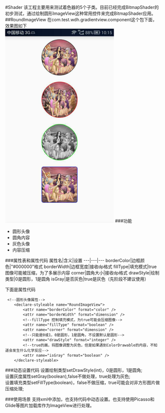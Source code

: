 #Shader
该工程主要用来测试着色器的5个子类。目前已经完成BitmapShader的初步测试，通过绘制圆形ImageView这种常用控件来完成BitmapShader应用。  
##RoundImageView
在com.test.wdh.gradientview.component这个包下面，效果图如下  
![普通效果](https://github.com/Bottlezn/GradientView/blob/master/app/src/main/res/drawable/screenshot.png)
###功能  
- 圆形头像
- 圆角内容
- 灰色头像
- 内容压缩  

###属性表和属性代码
属性名|含义|设置
---|---|---
borderColor|边框颜色|"#000000"格式
borderWidth|边框宽度|接收dp格式
fillType|填充模式|true图像可能被压缩，为了多展示内容
corner|圆角大小|接收dp格式
drawStyle|绘制类型|0是圆形，1是圆角
isGray|是否灰色|true是灰色（先阶段不建议使用）

下面是属性代码
```
 <!--圆形头像属性-->
    <declare-styleable name="RoundImageView">
        <attr name="borderColor" format="color" />
        <attr name="borderWidth" format="dimension" />
        <!--fillType 控制填充模式，为true可能会压缩图像-->
        <attr name="fillType" format="boolean" />
        <attr name="corner" format="dimension" />
        <!--只能是0或1，0是圆形，1是圆角，不设置默认是圆形-->
        <attr name="drawStyle" format="integer" />
        <!--true的画，将图像调整为灰色，但是如果遇到ColorDrawable的内容，不知道会发生什么化学反应-->
        <attr name="isGray" format="boolean" />
    </declare-styleable>
```
###动态设置代码
设置绘制类型setDrawStyle(int)，0是圆形，1是圆角;  
设置灰度属性setGray(boolean),false不做处理，true处理为灰色;  
设置填充类型setFillType(boolean)，false不做压缩，true可能会对非方形图片做压缩处理;  

###使用场景
支持xml中添加，也支持代码中动态设置。也支持使用Picasso和Glide等图片加载库作为ImageView进行处理。
